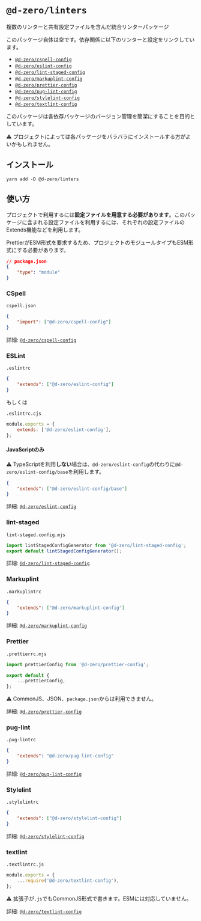# `@d-zero/linters`

複数のリンターと共有設定ファイルを含んだ統合リンターパッケージ

このパッケージ自体は空です。依存関係に以下のリンターと設定をリンクしています。

- [`@d-zero/cspell-config`](../configs/cspell-config/)
- [`@d-zero/eslint-config`](../configs/eslint-config/)
- [`@d-zero/lint-staged-config`](../configs/lint-staged-config/)
- [`@d-zero/markuplint-config`](../configs/markuplint-config/)
- [`@d-zero/prettier-config`](../configs/prettier-config/)
- [`@d-zero/pug-lint-config`](../configs/pug-lint-config/)
- [`@d-zero/stylelint-config`](../configs/stylelint-config/)
- [`@d-zero/textlint-config`](../configs/textlint-config/)

このパッケージは各依存パッケージのバージョン管理を簡潔にすることを目的としています。

:warning: プロジェクトによっては各パッケージをバラバラにインストールする方がよいかもしれません。

## インストール

```shell
yarn add -D @d-zero/linters
```

## 使い方

プロジェクトで利用するには**設定ファイルを用意する必要があります**。このパッケージに含まれる設定ファイルを利用するには、それぞれの設定ファイルのExtends機能などを利用します。

PrettierがESM形式を要求するため、プロジェクトのモジュールタイプもESM形式にする必要があります。

```json
// package.json
{
	"type": "module"
}
```

### CSpell

`cspell.json`

```json
{
	"import": ["@d-zero/cspell-config"]
}
```

詳細: [`@d-zero/cspell-config`](../configs/cspell-config/)

### ESLint

`.eslintrc`

```json
{
	"extends": ["@d-zero/eslint-config"]
}
```

もしくは

`.eslintrc.cjs`

```cjs
module.exports = {
	extends: ['@d-zero/eslint-config'],
};
```

#### JavaScriptのみ

:warning: TypeScriptを利用**しない**場合は、`@d-zero/eslint-config`の代わりに`@d-zero/eslint-config/base`を利用します。

```json
{
	"extends": ["@d-zero/eslint-config/base"]
}
```

詳細: [`@d-zero/eslint-config`](../configs/eslint-config/)

### lint-staged

`lint-staged.config.mjs`

```js
import lintStagedConfigGenerator from '@d-zero/lint-staged-config';
export default lintStagedConfigGenerator();
```

詳細: [`@d-zero/lint-staged-config`](../configs/lint-staged-config/)

### Markuplint

`.markuplintrc`

```json
{
	"extends": ["@d-zero/markuplint-config"]
}
```

詳細: [`@d-zero/markuplint-config`](../configs/markuplint-config/)

### Prettier

`.prettierrc.mjs`

```js
import prettierConfig from '@d-zero/prettier-config';

export default {
	...prettierConfig,
};
```

:warning: CommonJS、JSON、`package.json`からは利用できません。

詳細: [`@d-zero/prettier-config`](../configs/prettier-config/)

### pug-lint

`.pug-lintrc`

```json
{
	"extends": "@d-zero/pug-lint-config"
}
```

詳細: [`@d-zero/pug-lint-config`](../configs/pug-lint-config/)

### Stylelint

`.stylelintrc`

```json
{
	"extends": ["@d-zero/stylelint-config"]
}
```

詳細: [`@d-zero/stylelint-config`](../configs/stylelint-config/)

### textlint

`.textlintrc.js`

```js
module.exports = {
	...require('@d-zero/textlint-config'),
};
```

:warning: 拡張子が`.js`でもCommonJS形式で書きます。ESMには対応していません。

詳細: [`@d-zero/textlint-config`](../configs/textlint-config/)
